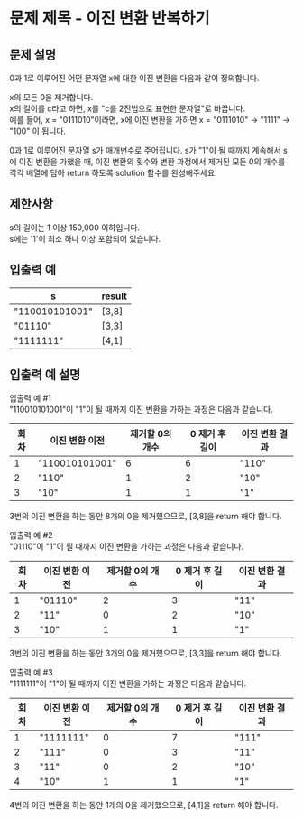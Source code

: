 # 문제 제목 - 이진 변환 반복하기
## 문제 설명
0과 1로 이루어진 어떤 문자열 x에 대한 이진 변환을 다음과 같이 정의합니다.

x의 모든 0을 제거합니다.  
x의 길이를 c라고 하면, x를 "c를 2진법으로 표현한 문자열"로 바꿉니다.  
예를 들어, x = "0111010"이라면, x에 이진 변환을 가하면 x = "0111010" -> "1111" -> "100" 이 됩니다.

0과 1로 이루어진 문자열 s가 매개변수로 주어집니다. s가 "1"이 될 때까지 계속해서 s에 이진 변환을 가했을 때, 이진 변환의 횟수와 변환 과정에서 제거된 모든 0의 개수를 각각 배열에 담아 return 하도록 solution 함수를 완성해주세요.

## 제한사항
s의 길이는 1 이상 150,000 이하입니다.  
s에는 '1'이 최소 하나 이상 포함되어 있습니다.  
## 입출력 예
s	| result
---|---|
"110010101001"	| [3,8]
"01110"	| [3,3]
"1111111"	| [4,1]
## 입출력 예 설명
입출력 예 #1  
"110010101001"이 "1"이 될 때까지 이진 변환을 가하는 과정은 다음과 같습니다.  

회차	| 이진 변환 이전	| 제거할 0의 개수	| 0 제거 후 길이	| 이진 변환 결과
---|---|---|---|---|
1	| "110010101001"	| 6	| 6	| "110"
2	| "110"	| 1	| 2	| "10"
3	| "10"	| 1	| 1	| "1"

3번의 이진 변환을 하는 동안 8개의 0을 제거했으므로, [3,8]을 return 해야 합니다.  

입출력 예 #2  
"01110"이 "1"이 될 때까지 이진 변환을 가하는 과정은 다음과 같습니다.

회차	| 이진 변환 이전	| 제거할 0의 개수	| 0 제거 후 길이	| 이진 변환 결과
---|---|---|---|---|
1	| "01110"	| 2	| 3	| "11"
2	| "11"	| 0	| 2	| "10"
3	| "10"	| 1	| 1	| "1"

3번의 이진 변환을 하는 동안 3개의 0을 제거했으므로, [3,3]을 return 해야 합니다.  

입출력 예 #3  
"1111111"이 "1"이 될 때까지 이진 변환을 가하는 과정은 다음과 같습니다.

회차	| 이진 변환 이전	| 제거할 0의 개수	| 0 제거 후 길이	| 이진 변환 결과
---|---|---|---|---|
1	| "1111111"	| 0	| 7	| "111"
2	| "111"	| 0	| 3	| "11"
3	| "11" | 0	| 2	| "10"
4	| "10" |	1	| 1	| "1"

4번의 이진 변환을 하는 동안 1개의 0을 제거했으므로, [4,1]을 return 해야 합니다.

